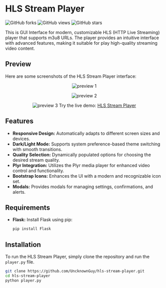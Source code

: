 # HLS Stream Player

<div align="left">

![GitHub forks](https://img.shields.io/github/forks/UncknownGuy/hls-player?style=social)
![GitHub views](https://komarev.com/ghpvc/?username=UncknownGuy&color=brightgreen)
![GitHub stars](https://img.shields.io/github/stars/UncknownGuy/hls-player?style=social)
</div>

This is GUI Interface for modern, customizable HLS (HTTP Live Streaming) player that supports m3u8 URLs. The player provides an intuitive interface with advanced features, making it suitable for play high-quality streaming video content.

## Preview

Here are some screenshots of the HLS Stream Player interface:

<div align="center">

![preview 1](https://i.ibb.co/VHZFWwb/HLS-Stream-Player-Preview-Poster-EA60-ACB.png)

![preview 2](https://i.ibb.co/N2hdbht/HLS-Stream-Player-Preview-Poster-35257-F0.png)

![preview 3](https://i.ibb.co/mSbQqcj/HLS-Stream-Player-Preview-Poster-24-F44-C6.png)
Try the live demo: [HLS Stream Player](https://hls-stream-player.netlify.app)
</div>



## Features

- **Responsive Design:** Automatically adapts to different screen sizes and devices.
- **Dark/Light Mode:** Supports system preference-based theme switching with smooth transitions.
- **Quality Selection:** Dynamically populated options for choosing the desired stream quality.
- **Plyr Integration:** Utilizes the Plyr media player for enhanced video control and functionality.
- **Bootstrap Icons:** Enhances the UI with a modern and recognizable icon set.
- **Modals:** Provides modals for managing settings, confirmations, and alerts.

## Requirements

- **Flask:** Install Flask using pip:
    ```bash
    pip install Flask
    ```

## Installation

To run the HLS Stream Player, simply clone the repository and run the `player.py` file.

```bash
git clone https://github.com/UncknownGuy/hls-stream-player.git
cd hls-stream-player
python player.py
